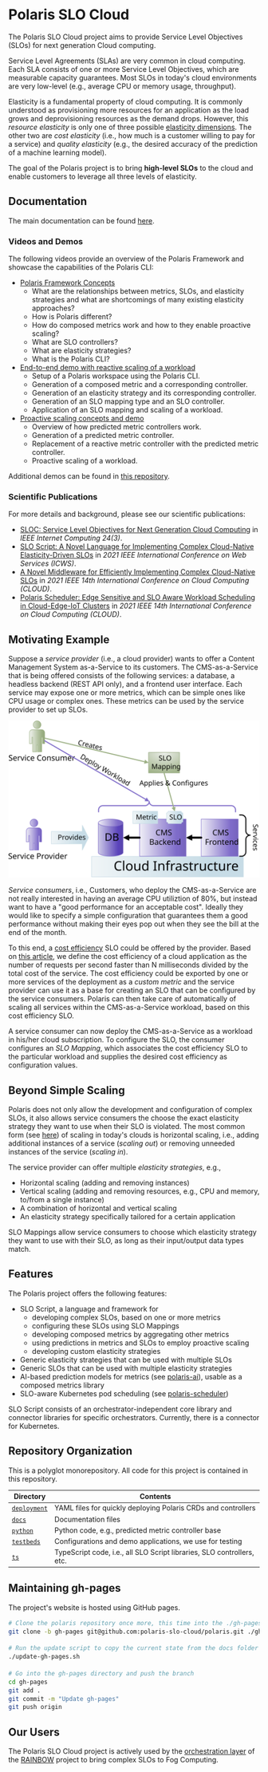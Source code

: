 # Polaris SLO Cloud

The Polaris SLO Cloud project aims to provide Service Level Objectives (SLOs) for next generation Cloud computing.

Service Level Agreements (SLAs) are very common in cloud computing.
Each SLA consists of one or more Service Level Objectives, which are measurable capacity guarantees.
Most SLOs in today's cloud environments are very low-level (e.g., average CPU or memory usage, throughput).

Elasticity is a fundamental property of cloud computing.
It is commonly understood as provisioning more resources for an application as the load grows and deprovisioning resources as the demand drops.
However, this *resource elasticity* is only one of three possible [elasticity dimensions](https://ieeexplore.ieee.org/document/6015579).
The other two are *cost elasticity* (i.e., how much is a customer willing to pay for a service) and *quality elasticity* (e.g., the desired accuracy of the prediction of a machine learning model).

The goal of the Polaris project is to bring **high-level SLOs** to the cloud and enable customers to leverage all three levels of elasticity.


## Documentation

The main documentation can be found [here](./docs).


### Videos and Demos

The following videos provide an overview of the Polaris Framework and showcase the capabilities of the Polaris CLI:

* [Polaris Framework Concepts](https://www.youtube.com/watch?v=Uh3VwT-urgk)
    * What are the relationships between metrics, SLOs, and elasticity strategies and what are shortcomings of many existing elasticity approaches?
    * How is Polaris different?
    * How do composed metrics work and how to they enable proactive scaling?
    * What are SLO controllers?
    * What are elasticity strategies?
    * What is the Polaris CLI?
* [End-to-end demo with reactive scaling of a workload](https://www.youtube.com/watch?v=qScTsLGyOi8)
    * Setup of a Polaris workspace using the Polaris CLI.
    * Generation of a composed metric and a corresponding controller.
    * Generation of an elasticity strategy and its corresponding controller.
    * Generation of an SLO mapping type and an SLO controller.
    * Application of an SLO mapping and scaling of a workload.
* [Proactive scaling concepts and demo](https://www.youtube.com/watch?v=epgcMXS55tQ)
    * Overview of how predicted metric controllers work.
    * Generation of a predicted metric controller.
    * Replacement of a reactive metric controller with the predicted metric controller.
    * Proactive scaling of a workload.

Additional demos can be found in [this repository](https://github.com/polaris-slo-cloud/polaris-demos).


### Scientific Publications

For more details and background, please see our scientific publications:

* [SLOC: Service Level Objectives for Next Generation Cloud Computing](https://ieeexplore.ieee.org/document/9146966) in *IEEE Internet Computing 24(3)*.
* [SLO Script: A Novel Language for Implementing Complex Cloud-Native Elasticity-Driven SLOs](https://ieeexplore.ieee.org/document/9590275) in *2021 IEEE International Conference on Web Services (ICWS)*.
* [A Novel Middleware for Efficiently Implementing Complex Cloud-Native SLOs](https://ieeexplore.ieee.org/document/9582269) in *2021 IEEE 14th International Conference on Cloud Computing (CLOUD)*.
* [Polaris Scheduler: Edge Sensitive and SLO Aware Workload Scheduling in Cloud-Edge-IoT Clusters](https://ieeexplore.ieee.org/document/9582166) in *2021 IEEE 14th International Conference on Cloud Computing (CLOUD)*.



## Motivating Example

Suppose a *service provider* (i.e., a cloud provider) wants to offer a Content Management System as-a-Service to its customers.
The CMS-as-a-Service that is being offered consists of the following services: a database, a headless backend (REST API only), and a frontend user interface.
Each service may expose one or more metrics, which can be simple ones like CPU usage or complex ones.
These metrics can be used by the service provider to set up SLOs.

<img src="./docs/assets/motivating-example.svg" alt="Motivating Example">

*Service consumers*, i.e., Customers, who deploy the CMS-as-a-Service are not really interested in having an average CPU utiliztion of 80%, but instead want to have a "good performance for an acceptable cost".
Ideally they would like to specify a simple configuration that guarantees them a good performance without making their eyes pop out when they see the bill at the end of the month.

To this end, a [cost efficiency](http://www2.tisip.no/quis/public_files/wp7-cost-effectiveness-efficiency.pdf) SLO could be offered by the provider.
Based on [this article](https://ieeexplore.ieee.org/document/6319167), we define the cost efficiency of a cloud application as the number of requests per second faster than N milliseconds divided by the total cost of the service.
The cost efficiency could be exported by one or more services of the deployment as a *custom metric* and the service provider can use it as a base for creating an SLO that can be configured by the service consumers.
Polaris can then take care of automatically of scaling all services within the CMS-as-a-Service workload, based on this cost efficiency SLO.

A service consumer can now deploy the CMS-as-a-Service as a workload in his/her cloud subscription.
To configure the SLO, the consumer configures an *SLO Mapping*, which associates the cost efficiency SLO to the particular workload and supplies the desired cost efficiency as configuration values.


## Beyond Simple Scaling

Polaris does not only allow the development and configuration of complex SLOs, it also allows service consumers the choose the exact elasticity strategy they want to use when their SLO is violated.
The most common form (see [here](https://dl.acm.org/doi/10.1145/3148149)) of scaling in today's clouds is horizontal scaling, i.e., adding additional instances of a service (*scaling out*) or removing unneeded instances of the service (*scaling in*).

The service provider can offer multiple *elasticity strategies*, e.g., 
* Horizontal scaling (adding and removing instances)
* Vertical scaling (adding and removing resources, e.g., CPU and memory, to/from a single instance)
* A combination of horizontal and vertical scaling
* An elasticity strategy specifically tailored for a certain application

SLO Mappings allow service consumers to choose which elasticity strategy they want to use with their SLO, as long as their input/output data types match.


## Features

The Polaris project offers the following features:

* SLO Script, a language and framework for 
    * developing complex SLOs, based on one or more metrics
    * configuring these SLOs using SLO Mappings
    * developing composed metrics by aggregating other metrics
    * using predictions in metrics and SLOs to employ proactive scaling
    * developing custom elasticity strategies
* Generic elasticity strategies that can be used with multiple SLOs
* Generic SLOs that can be used with multiple elasticity strategies
* AI-based prediction models for metrics (see [polaris-ai](https://github.com/polaris-slo-cloud/polaris-ai)), usable as a composed metrics library
* SLO-aware Kubernetes pod scheduling (see [polaris-scheduler](https://github.com/polaris-slo-cloud/polaris-scheduler))

SLO Script consists of an orchestrator-independent core library and connector libraries for specific orchestrators.
Currently, there is a connector for Kubernetes.


## Repository Organization

This is a polyglot monorepository.
All code for this project is contained in this repository.

| Directory                | Contents |
|--------------------------|----------|
| [`deployment`](./deployment) | YAML files for quickly deploying Polaris CRDs and controllers |
| [`docs`](./docs)         | Documentation files |
| [`python`](./python)     | Python code, e.g., predicted metric controller base |
| [`testbeds`](./testbeds) | Configurations and demo applications, we use for testing |
| [`ts`](./ts)             | TypeScript code, i.e., all SLO Script libraries, SLO controllers, etc. |



## Maintaining gh-pages

The project's website is hosted using GitHub pages.

```sh
# Clone the polaris repository once more, this time into the ./gh-pages folder and check out the gh-pages branch.
git clone -b gh-pages git@github.com:polaris-slo-cloud/polaris.git ./gh-pages

# Run the update script to copy the current state from the docs folder to gh-pages and to regenerate the typedoc documentation.
./update-gh-pages.sh

# Go into the gh-pages directory and push the branch
cd gh-pages
git add .
git commit -m "Update gh-pages"
git push origin
```


## Our Users

The Polaris SLO Cloud project is actively used by the [orchestration layer](https://gitlab.com/rainbow-project1/rainbow-orchestration) of the [RAINBOW](https://rainbow-h2020.eu) project to bring complex SLOs to Fog Computing.
